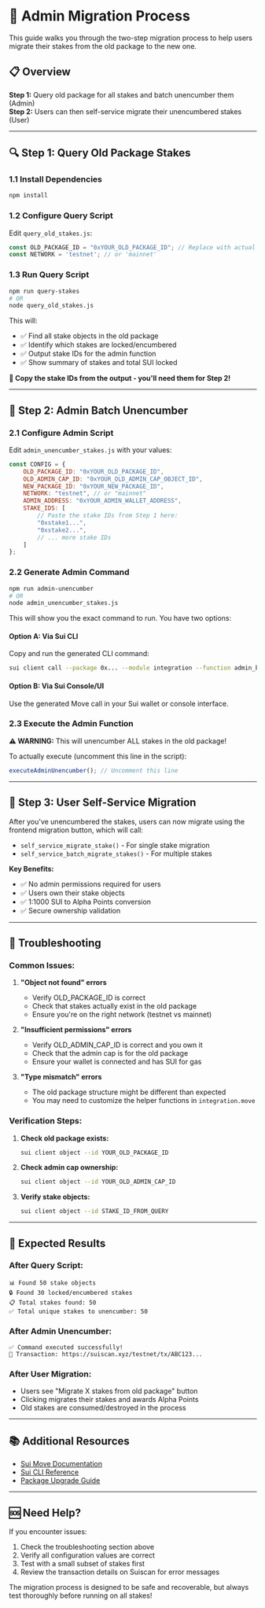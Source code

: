 # 🔧 Admin Migration Process

This guide walks you through the two-step migration process to help users migrate their stakes from the old package to the new one.

## 📋 Overview

**Step 1:** Query old package for all stakes and batch unencumber them (Admin)  
**Step 2:** Users can then self-service migrate their unencumbered stakes (User)

---

## 🔍 Step 1: Query Old Package Stakes

### 1.1 Install Dependencies
```bash
npm install
```

### 1.2 Configure Query Script
Edit `query_old_stakes.js`:
```javascript
const OLD_PACKAGE_ID = "0xYOUR_OLD_PACKAGE_ID"; // Replace with actual old package ID
const NETWORK = 'testnet'; // or 'mainnet'
```

### 1.3 Run Query Script
```bash
npm run query-stakes
# OR
node query_old_stakes.js
```

This will:
- ✅ Find all stake objects in the old package
- ✅ Identify which stakes are locked/encumbered
- ✅ Output stake IDs for the admin function
- ✅ Show summary of stakes and total SUI locked

**📝 Copy the stake IDs from the output - you'll need them for Step 2!**

---

## 🔐 Step 2: Admin Batch Unencumber

### 2.1 Configure Admin Script
Edit `admin_unencumber_stakes.js` with your values:

```javascript
const CONFIG = {
    OLD_PACKAGE_ID: "0xYOUR_OLD_PACKAGE_ID",
    OLD_ADMIN_CAP_ID: "0xYOUR_OLD_ADMIN_CAP_OBJECT_ID", 
    NEW_PACKAGE_ID: "0xYOUR_NEW_PACKAGE_ID",
    NETWORK: "testnet", // or "mainnet"
    ADMIN_ADDRESS: "0xYOUR_ADMIN_WALLET_ADDRESS",
    STAKE_IDS: [
        // Paste the stake IDs from Step 1 here:
        "0xstake1...",
        "0xstake2...",
        // ... more stake IDs
    ]
};
```

### 2.2 Generate Admin Command
```bash
npm run admin-unencumber
# OR 
node admin_unencumber_stakes.js
```

This will show you the exact command to run. You have two options:

#### Option A: Via Sui CLI
Copy and run the generated CLI command:
```bash
sui client call --package 0x... --module integration --function admin_batch_unencumber_old_stakes ...
```

#### Option B: Via Sui Console/UI
Use the generated Move call in your Sui wallet or console interface.

### 2.3 Execute the Admin Function
**⚠️ WARNING:** This will unencumber ALL stakes in the old package!

To actually execute (uncomment this line in the script):
```javascript
executeAdminUnencumber(); // Uncomment this line
```

---

## 👥 Step 3: User Self-Service Migration

After you've unencumbered the stakes, users can now migrate using the frontend migration button, which will call:

- `self_service_migrate_stake()` - For single stake migration
- `self_service_batch_migrate_stakes()` - For multiple stakes

**Key Benefits:**
- ✅ No admin permissions required for users
- ✅ Users own their stake objects
- ✅ 1:1000 SUI to Alpha Points conversion
- ✅ Secure ownership validation

---

## 🔧 Troubleshooting

### Common Issues:

1. **"Object not found" errors**
   - Verify OLD_PACKAGE_ID is correct
   - Check that stakes actually exist in the old package
   - Ensure you're on the right network (testnet vs mainnet)

2. **"Insufficient permissions" errors**
   - Verify OLD_ADMIN_CAP_ID is correct and you own it
   - Check that the admin cap is for the old package
   - Ensure your wallet is connected and has SUI for gas

3. **"Type mismatch" errors**
   - The old package structure might be different than expected
   - You may need to customize the helper functions in `integration.move`

### Verification Steps:

1. **Check old package exists:**
   ```bash
   sui client object --id YOUR_OLD_PACKAGE_ID
   ```

2. **Check admin cap ownership:**
   ```bash
   sui client object --id YOUR_OLD_ADMIN_CAP_ID
   ```

3. **Verify stake objects:**
   ```bash
   sui client object --id STAKE_ID_FROM_QUERY
   ```

---

## 🎯 Expected Results

### After Query Script:
```
📊 Found 50 stake objects
🔒 Found 30 locked/encumbered stakes  
📋 Total stakes found: 50
✅ Total unique stakes to unencumber: 50
```

### After Admin Unencumber:
```
✅ Command executed successfully!
🔗 Transaction: https://suiscan.xyz/testnet/tx/ABC123...
```

### After User Migration:
- Users see "Migrate X stakes from old package" button
- Clicking migrates their stakes and awards Alpha Points
- Old stakes are consumed/destroyed in the process

---

## 📚 Additional Resources

- [Sui Move Documentation](https://docs.sui.io/concepts/sui-move-concepts)
- [Sui CLI Reference](https://docs.sui.io/references/cli)
- [Package Upgrade Guide](https://docs.sui.io/concepts/sui-move-concepts/packages/upgrade)

---

## 🆘 Need Help?

If you encounter issues:

1. Check the troubleshooting section above
2. Verify all configuration values are correct
3. Test with a small subset of stakes first
4. Review the transaction details on Suiscan for error messages

The migration process is designed to be safe and recoverable, but always test thoroughly before running on all stakes! 